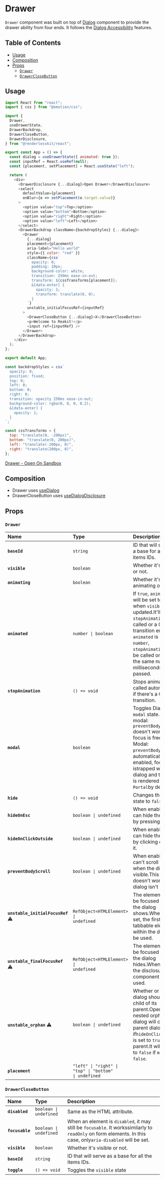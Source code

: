# Drawer

`Drawer` component was built on top of [Dialog](https://reakit.io/docs/dialog/)
component to provide the drawer ability from four ends. It follows the
[Dialog Accessibility](https://reakit.io/docs/dialog/#accessibility) features.

## Table of Contents

- [Usage](#usage)
- [Composition](#composition)
- [Props](#props)
  - [`Drawer`](#drawer)
  - [`DrawerCloseButton`](#drawerclosebutton)

## Usage

```js
import React from "react";
import { css } from "@emotion/css";

import {
  Drawer,
  useDrawerState,
  DrawerBackdrop,
  DrawerCloseButton,
  DrawerDisclosure,
} from "@renderlesskit/react";

export const App = () => {
  const dialog = useDrawerState({ animated: true });
  const inputRef = React.useRef(null);
  const [placement, setPlacement] = React.useState("left");

  return (
    <div>
      <DrawerDisclosure {...dialog}>Open Drawer</DrawerDisclosure>
      <select
        defaultValue={placement}
        onBlur={e => setPlacement(e.target.value)}
      >
        <option value="top">Top</option>
        <option value="bottom">Bottom</option>
        <option value="right">Right</option>
        <option value="left">Left</option>
      </select>
      <DrawerBackdrop className={backdropStyles} {...dialog}>
        <Drawer
          {...dialog}
          placement={placement}
          aria-label="Hello world"
          style={{ color: "red" }}
          className={css`
            opacity: 0;
            padding: 10px;
            background-color: white;
            transition: 250ms ease-in-out;
            transform: ${cssTransforms[placement]};
            &[data-enter] {
              opacity: 1;
              transform: translate(0, 0);
            }
          `}
          unstable_initialFocusRef={inputRef}
        >
          <DrawerCloseButton {...dialog}>X</DrawerCloseButton>
          <p>Welcome to Reakit!</p>
          <input ref={inputRef} />
        </Drawer>
      </DrawerBackdrop>
    </div>
  );
};

export default App;

const backdropStyles = css`
  opacity: 0;
  position: fixed;
  top: 0;
  left: 0;
  bottom: 0;
  right: 0;
  transition: opacity 250ms ease-in-out;
  background-color: rgba(0, 0, 0, 0.2);
  &[data-enter] {
    opacity: 1;
  }
`;

const cssTransforms = {
  top: "translate(0, -200px)",
  bottom: "translate(0, 200px)",
  left: "translate(-200px, 0)",
  right: "translate(200px, 0)",
};
```

[Drawer - Open On Sandbox](https://codesandbox.io/s/ostxr)

## Composition

- Drawer uses [useDialog](https://reakit.io/docs/dialog/)
- DrawerCloseButton uses [useDialogDisclosure](https://reakit.io/docs/dialog/)

## Props

### `Drawer`

| Name                                                                | Type                                                                                             | Description                                                                                                                                                                                                                                                           |
| :------------------------------------------------------------------ | :----------------------------------------------------------------------------------------------- | :-------------------------------------------------------------------------------------------------------------------------------------------------------------------------------------------------------------------------------------------------------------------- |
| **`baseId`**                                                        | <code>string</code>                                                                              | ID that will serve as a base for all the items IDs.                                                                                                                                                                                                                   |
| **`visible`**                                                       | <code>boolean</code>                                                                             | Whether it's visible or not.                                                                                                                                                                                                                                          |
| **`animating`**                                                     | <code>boolean</code>                                                                             | Whether it's animating or not.                                                                                                                                                                                                                                        |
| **`animated`**                                                      | <code>number \| boolean</code>                                                                   | If `true`, `animating` will be set to `true` when `visible` is updated.It'll wait for `stopAnimation` to be called or a CSS transition ends.If `animated` is set to a `number`, `stopAnimation` will be called onlyafter the same number of milliseconds have passed. |
| **`stopAnimation`**                                                 | <code>() =&#62; void</code>                                                                      | Stops animation. It's called automatically if there's a CSS transition.                                                                                                                                                                                               |
| **`modal`**                                                         | <code>boolean</code>                                                                             | Toggles Dialog's `modal` state. - Non-modal: `preventBodyScroll` doesn't work and focus is free. - Modal: `preventBodyScroll` is automatically enabled, focus istrapped within the dialog and the dialog is rendered within a `Portal`by default.                     |
| **`hide`**                                                          | <code>() =&#62; void</code>                                                                      | Changes the `visible` state to `false`                                                                                                                                                                                                                                |
| **`hideOnEsc`**                                                     | <code>boolean \| undefined</code>                                                                | When enabled, user can hide the dialog by pressing `Escape`.                                                                                                                                                                                                          |
| **`hideOnClickOutside`**                                            | <code>boolean \| undefined</code>                                                                | When enabled, user can hide the dialog by clicking outside it.                                                                                                                                                                                                        |
| **`preventBodyScroll`**                                             | <code>boolean \| undefined</code>                                                                | When enabled, user can't scroll on body when the dialog is visible.This option doesn't work if the dialog isn't modal.                                                                                                                                                |
| **`unstable_initialFocusRef`** <span title="Experimental">⚠️</span> | <code>RefObject&#60;HTMLElement&#62; \| undefined</code>                                         | The element that will be focused when the dialog shows.When not set, the first tabbable element within the dialog will be used.                                                                                                                                       |
| **`unstable_finalFocusRef`** <span title="Experimental">⚠️</span>   | <code>RefObject&#60;HTMLElement&#62; \| undefined</code>                                         | The element that will be focused when the dialog hides.When not set, the disclosure component will be used.                                                                                                                                                           |
| **`unstable_orphan`** <span title="Experimental">⚠️</span>          | <code>boolean \| undefined</code>                                                                | Whether or not the dialog should be a child of its parent.Opening a nested orphan dialog will close its parent dialog if`hideOnClickOutside` is set to `true` on the parent.It will be set to `false` if `modal` is `false`.                                          |
| **`placement`**                                                     | <code>&#34;left&#34; \| &#34;right&#34; \| &#34;top&#34; \| &#34;bottom&#34; \| undefined</code> |                                                                                                                                                                                                                                                                       |

### `DrawerCloseButton`

| Name            | Type                              | Description                                                                                                                                                  |
| :-------------- | :-------------------------------- | :----------------------------------------------------------------------------------------------------------------------------------------------------------- |
| **`disabled`**  | <code>boolean \| undefined</code> | Same as the HTML attribute.                                                                                                                                  |
| **`focusable`** | <code>boolean \| undefined</code> | When an element is `disabled`, it may still be `focusable`. It workssimilarly to `readOnly` on form elements. In this case, only`aria-disabled` will be set. |
| **`visible`**   | <code>boolean</code>              | Whether it's visible or not.                                                                                                                                 |
| **`baseId`**    | <code>string</code>               | ID that will serve as a base for all the items IDs.                                                                                                          |
| **`toggle`**    | <code>() =&#62; void</code>       | Toggles the `visible` state                                                                                                                                  |
